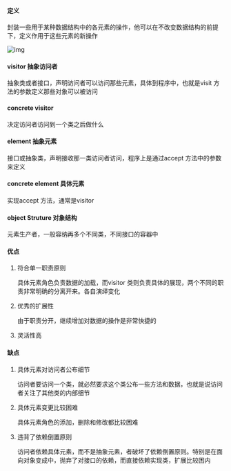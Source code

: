 #### 定义

封装一些用于某种数据结构中的各元素的操作，他可以在不改变数据结构的前提下，定义作用于这些元素的新操作

![img](D:\study\OboutDesign\doc\visitor\visitor.png)

#### visitor 抽象访问者

抽象类或者接口，声明访问者可以访问那些元素，具体到程序中，也就是visit 方法的参数定义那些对象可以被访问

#### concrete visitor

决定访问者访问到一个类之后做什么

#### element 抽象元素

接口或抽象类，声明接收那一类访问者访问，程序上是通过accept 方法中的参数来定义

#### concrete element 具体元素

实现accept 方法，通常是visitor  

#### object Struture 对象结构

元素生产者，一般容纳再多个不同类，不同接口的容器中

#### 优点

1. 符合单一职责原则

   具体元素角色负责数据的加载，而visitor 类则负责具体的展现，两个不同的职责非常明确的分离开来。各自演绎变化

2. 优秀的扩展性

   由于职责分开，继续增加对数据的操作是非常快捷的

3. 灵活性高

   

#### 缺点

1. 具体元素对访问者公布细节

   访问者要访问一个类，就必然要求这个类公布一些方法和数据，也就是说访问者关注了其他类的内部细节

2. 具体元素变更比较困难

   具体元素角色的添加，删除和修改都比较困难

3. 违背了依赖倒置原则

   访问者依赖具体元素，而不是抽象元素，者破坏了依赖倒置原则。特别是在面向对象变成中，抛弃了对接口的依赖，而直接依赖实现类，扩展比较困内






